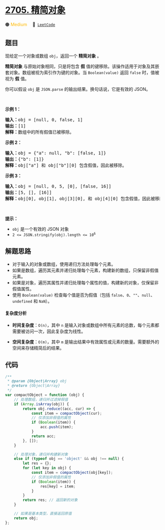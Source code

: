 # [2705. 精简对象](https://leetcode.com/problems/compact-object)

🟠 <font color=#ffb800>Medium</font>&emsp; 🔗&ensp;[`LeetCode`](https://leetcode.com/problems/compact-object)

## 题目

<p>现给定一个对象或数组 <code>obj</code>，返回一个 <strong>精简对象</strong> 。</p>

<p><strong>精简对象</strong> 与原始对象相同，只是将包含 <strong>假</strong> 值的键移除。该操作适用于对象及其嵌套对象。数组被视为索引作为键的对象。当 <code>Boolean(value)</code> 返回 <code>false</code> 时，值被视为 <strong>假</strong> 值。</p>

<p>你可以假设 <code>obj</code> 是 <code>JSON.parse</code> 的输出结果。换句话说，它是有效的 JSON。</p>

<p>&nbsp;</p>

<p><strong class="example">示例 1：</strong></p>

<pre>
<b>输入：</b>obj = [null, 0, false, 1]
<b>输出：</b>[1]
<b>解释：</b>数组中的所有假值已被移除。
</pre>

<p><strong class="example">示例 2：</strong></p>

<pre>
<b>输入：</b>obj = {"a": null, "b": [false, 1]}
<b>输出：</b>{"b": [1]}
<b>解释：</b>obj["a"] 和 obj["b"][0] 包含假值，因此被移除。</pre>

<p><strong class="example">示例 3：</strong></p>

<pre>
<b>输入：</b>obj = [null, 0, 5, [0], [false, 16]]
<b>输出：</b>[5, [], [16]]
<b>解释：</b>obj[0], obj[1], obj[3][0], 和 obj[4][0] 包含假值，因此被移除。
</pre>

<p>&nbsp;</p>

<p><strong>提示：</strong></p>

<ul>
	<li><code>obj</code> 是一个有效的 JSON 对象</li>
	<li><code>2 &lt;= JSON.stringify(obj).length &lt;= 10<sup>6</sup></code></li>
</ul>


## 解题思路

- 对于输入的对象或数组，使用递归方法处理每个元素。
- 如果是数组，遍历其元素并递归处理每个元素，构建新的数组，只保留非假值元素。
- 如果是对象，遍历其属性并递归处理每个属性的值，构建新的对象，仅保留非假值属性。
- 使用 `Boolean(value)` 检查每个值是否为假值（包括 `false`、`0`、`""`、`null`、`undefined` 和 `NaN`）。

#### 复杂度分析

- **时间复杂度**：`O(n)`，其中 `n` 是输入对象或数组中所有元素的总数，每个元素都需要被访问一次，因此复杂度为线性。

- **空间复杂度**：`O(m)`，其中 `m` 是输出结果中有效属性或元素的数量。需要额外的空间来存储精简后的结果。

## 代码

```javascript
/**
 * @param {Object|Array} obj
 * @return {Object|Array}
 */
var compactObject = function (obj) {
	// 处理数组，递归并过滤掉假值
	if (Array.isArray(obj)) {
		return obj.reduce((acc, cur) => {
			const item = compactObject(cur);
			// 仅添加非假值的属性
			if (Boolean(item)) {
				acc.push(item);
			}
			return acc;
		}, []);
	}

	// 处理对象，递归并构建新对象
	else if (typeof obj == 'object' && obj !== null) {
		let res = {};
		for (let key in obj) {
			const item = compactObject(obj[key]);
			// 仅添加非假值的属性
			if (Boolean(item)) {
				res[key] = item;
			}
		}
		return res; // 返回新的对象
	}

	// 如果是基本类型，直接返回原值
	return obj;
};
```
